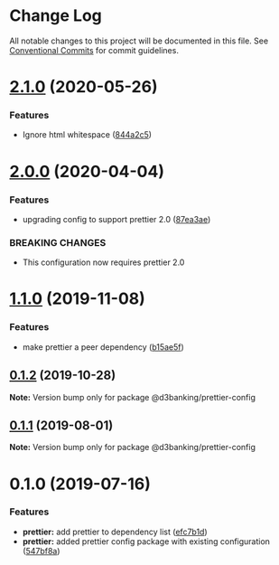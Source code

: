 # Change Log

All notable changes to this project will be documented in this file.
See [Conventional Commits](https://conventionalcommits.org) for commit guidelines.

# [2.1.0](https://github.com/LodoSoftware/javascript-style-guide/compare/@d3banking/prettier-config@2.0.0...@d3banking/prettier-config@2.1.0) (2020-05-26)

### Features

- Ignore html whitespace ([844a2c5](https://github.com/LodoSoftware/javascript-style-guide/commit/844a2c5))

# [2.0.0](https://github.com/LodoSoftware/javascript-style-guide/compare/@d3banking/prettier-config@1.1.0...@d3banking/prettier-config@2.0.0) (2020-04-04)

### Features

- upgrading config to support prettier 2.0 ([87ea3ae](https://github.com/LodoSoftware/javascript-style-guide/commit/87ea3ae))

### BREAKING CHANGES

- This configuration now requires prettier 2.0

# [1.1.0](https://github.com/LodoSoftware/javascript-style-guide/compare/@d3banking/prettier-config@0.1.2...@d3banking/prettier-config@1.1.0) (2019-11-08)

### Features

- make prettier a peer dependency ([b15ae5f](https://github.com/LodoSoftware/javascript-style-guide/commit/b15ae5f))

## [0.1.2](https://github.com/LodoSoftware/javascript-style-guide/compare/@d3banking/prettier-config@0.1.1...@d3banking/prettier-config@0.1.2) (2019-10-28)

**Note:** Version bump only for package @d3banking/prettier-config

## [0.1.1](https://github.com/LodoSoftware/javascript-style-guide/compare/@d3banking/prettier-config@0.1.0...@d3banking/prettier-config@0.1.1) (2019-08-01)

**Note:** Version bump only for package @d3banking/prettier-config

# 0.1.0 (2019-07-16)

### Features

- **prettier:** add prettier to dependency list ([efc7b1d](https://github.com/LodoSoftware/javascript-style-guide/commit/efc7b1d))
- **prettier:** added prettier config package with existing configuration ([547bf8a](https://github.com/LodoSoftware/javascript-style-guide/commit/547bf8a))
